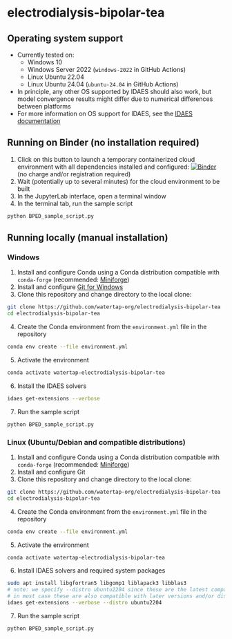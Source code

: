 # electrodialysis-bipolar-tea

## Operating system support

- Currently tested on:
  - Windows 10
  - Windows Server 2022 (`windows-2022` in GitHub Actions)
  - Linux Ubuntu 22.04
  - Linux Ubuntu 24.04 (`ubuntu-24.04` in GitHub Actions)
- In principle, any other OS supported by IDAES should also work, but model convergence results might differ due to numerical differences between platforms
- For more information on OS support for IDAES, see the [IDAES documentation](https://idaes-pse.readthedocs.io/en/stable/tutorials/getting_started/#os-specific-instructions)

## Running on Binder (no installation required)

1. Click on this button to launch a temporary containerized cloud environment with all dependencies installed and configured: [![Binder](https://mybinder.org/badge_logo.svg)](https://mybinder.org/v2/gh/watertap-org/electrodialysis-bipolar-tea/HEAD) (no charge and/or registration required)
2. Wait (potentially up to several minutes) for the cloud environment to be built
3. In the JupyterLab interface, open a terminal window
4. In the terminal tab, run the sample script
  ```sh
  python BPED_sample_script.py
  ```

## Running locally (manual installation)

### Windows

1. Install and configure Conda using a Conda distribution compatible with `conda-forge` (recommended: [Miniforge](https://github.com/conda-forge/miniforge?tab=readme-ov-file#install))
2. Install and configure [Git for Windows](https://git-scm.com/downloads/win)
3. Clone this repository and change directory to the local clone:
  ```sh
  git clone https://github.com/watertap-org/electrodialysis-bipolar-tea
  cd electrodialysis-bipolar-tea
  ```
4. Create the Conda environment from the `environment.yml` file in the repository
  ```sh
  conda env create --file environment.yml
  ```
5. Activate the environment
  ```sh
  conda activate watertap-electrodialysis-bipolar-tea
  ```
6. Install the IDAES solvers
  ```sh
  idaes get-extensions --verbose
  ```
7. Run the sample script
  ```sh
  python BPED_sample_script.py
  ```

### Linux (Ubuntu/Debian and compatible distributions)

1. Install and configure Conda using a Conda distribution compatible with `conda-forge` (recommended: [Miniforge](https://github.com/conda-forge/miniforge?tab=readme-ov-file#install))
2. Install and configure Git
3. Clone this repository and change directory to the local clone:
  ```sh
  git clone https://github.com/watertap-org/electrodialysis-bipolar-tea
  cd electrodialysis-bipolar-tea
  ```
4. Create the Conda environment from the `environment.yml` file in the repository
  ```sh
  conda env create --file environment.yml
  ```
5. Activate the environment
  ```sh
  conda activate watertap-electrodialysis-bipolar-tea
  ```
6. Install IDAES solvers and required system packages
  ```sh
  sudo apt install libgfortran5 libgomp1 liblapack3 libblas3
  # note: we specify --distro ubuntu2204 since these are the latest compatible builds available
  # in most case these are also compatible with later versions and/or distributions
  idaes get-extensions --verbose --distro ubuntu2204
  ```
7. Run the sample script
  ```sh
  python BPED_sample_script.py
  ```
